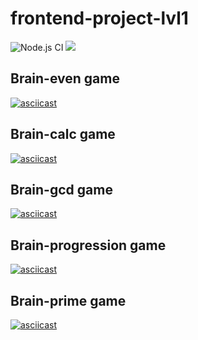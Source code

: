 # frontend-project-lvl1

![Node.js CI](https://github.com/dosandk/frontend-project-lvl1/workflows/Node.js%20CI/badge.svg)
<a href="https://codeclimate.com/github/codeclimate/codeclimate/maintainability"><img src="https://api.codeclimate.com/v1/badges/a99a88d28ad37a79dbf6/maintainability" /></a>

## Brain-even game

[![asciicast](https://asciinema.org/a/ZQZCctx5XzBKrvxN4UGmfvLMs.svg)](https://asciinema.org/a/ZQZCctx5XzBKrvxN4UGmfvLMs)

## Brain-calc game

[![asciicast](https://asciinema.org/a/ZQZCctx5XzBKrvxN4UGmfvLMs.svg)](https://asciinema.org/a/ZQZCctx5XzBKrvxN4UGmfvLMs)

## Brain-gcd game

[![asciicast](https://asciinema.org/a/O0x1mTYBPOUH5kxfBJDzzmXhU.svg)](https://asciinema.org/a/O0x1mTYBPOUH5kxfBJDzzmXhU)

## Brain-progression game

[![asciicast](https://asciinema.org/a/PW45QGVzVKJEIUk6tva3ALPoO.svg)](https://asciinema.org/a/PW45QGVzVKJEIUk6tva3ALPoO)

## Brain-prime game

[![asciicast](https://asciinema.org/a/oL1Rg9aFR0InG4WAOWTN5Zp6J.svg)](https://asciinema.org/a/oL1Rg9aFR0InG4WAOWTN5Zp6J)
